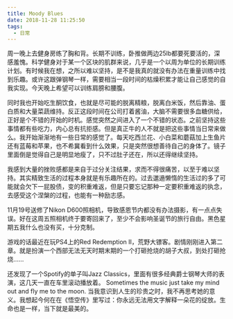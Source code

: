 ```yaml
---
title: Moody Blues
date: 2018-11-28 11:25:50
tags:
  - 日常
---
```

周一晚上去健身房练了胸和背。长期不训练，卧推做两边25lb都要死要活的，深感羞愧。科学健身对于某一个区块的肌群来说，几乎是一个以周为单位的长期训练计划。有时候我在想，之所以难以坚持，是不是我真的就没有办法在重量训练中找到乐趣。或许这跟弹钢琴一样，需要相当一段时间的枯燥积累才能让自己感觉的自我实现。今天晚上希望可以训练肩膀和腰腹。

同时我也开始吃生酮饮食，也就是尽可能的脱离精粮，脱离白米饭，然后靠油、蛋白质和大量菜蔬维持。反正这段时间在公司打着酱油，大脑不需要很多血糖供给，正好是个不错的开始的时机。感觉突然之间进入了一个不错的状态。之前坚持这些事情都有些吃力，内心总有抗拒感。但是真正牛的人不就是把这些事情当日常来做么。我开始渐渐地有一些日常的感觉了。每天吃西兰花、小白菜和蘑菇加上生鱼片还有蓝莓和苹果，也不希冀看到什么效果，只是突然很想善待自己的身体了。镜子里面倒是觉得自己是明显地瘦了，只不过肚子还在，所以还得继续坚持。

我感到大量的挫败感都是来自于过分关注结果，求而不得很痛苦，以至于难以坚持。其实精致生活的过程本身就是有乐趣所在的。过去邋遢懒惰的生活过的多了可能就会欠下一屁股债，变的积重难返，但是只要忘记那种一定要积重难返的执念，去感受这个涅槃的过程，也能有一种励志感。

11月19号送修了Nikon D600照相机，导致感恩节内都没有办法摄影，有一点点失误。好在这周五照相机终于要寄回来了，至少不会影响圣诞节的旅行自由。黑色星期五我什么也没有买，十分克制。

游戏的话最近在玩PS4上的Red Redemption II，荒野大镖客。剧情刚刚进入第二章。就是扮演一个西部无法无天时期末期的一个打砸抢烧的胡子大叔，到处打砸抢烧……

还发现了一个Spotify的单子叫Jazz Classics，里面有很多经典爵士钢琴大师的表演，这几天一直在车里滚动播放着。 Sometimes the music just take my mind out and fly me to the moon. 当我意识到人生的珍贵之时，我不再思考她的意义。我想起今何在在《悟空传》里写过：你永远无法用文字解释一朵花的绽放。生命也是一样，当下就是最美的。
